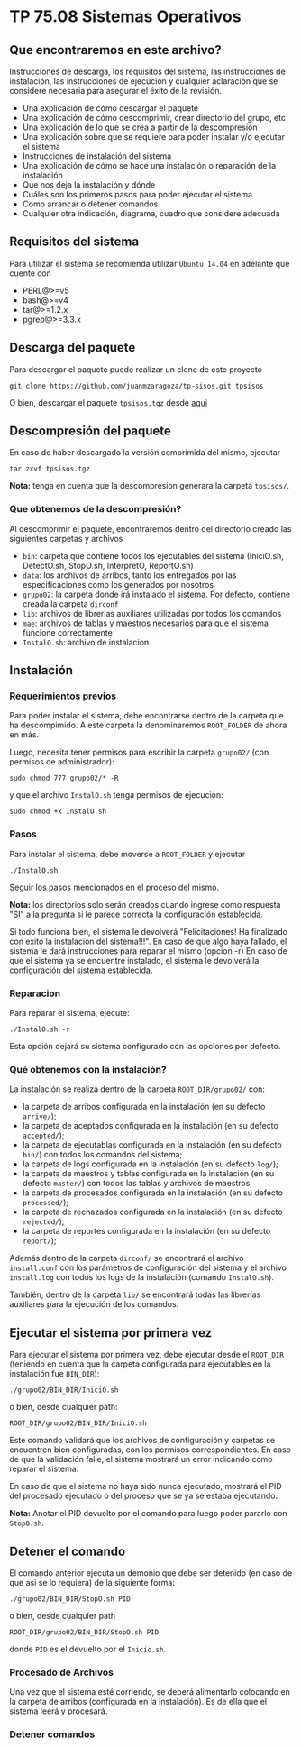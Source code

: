 # TP 75.08 Sistemas Operativos

## Que encontraremos en este archivo?

Instrucciones de descarga, los requisitos del sistema, las instrucciones de instalación, las instrucciones de ejecución y cualquier aclaración que se considere necesaria para asegurar el éxito de la revisión. 
* Una explicación de cómo descargar el paquete
* Una explicación de cómo descomprimir, crear directorio del grupo, etc
* Una explicación de lo que se crea a partir de la descompresión
* Una explicación sobre que se requiere para poder instalar y/o ejecutar el sistema 
* Instrucciones de instalación del sistema 
* Una explicación de cómo se hace una instalación o reparación de la instalación
* Que nos deja la instalación y dónde
* Cuáles son los primeros pasos para poder ejecutar el sistema
* Como arrancar o detener comandos 
* Cualquier otra indicación, diagrama, cuadro que considere adecuada

## Requisitos del sistema

Para utilizar el sistema se recomienda utilizar `Ubuntu 14.04` en adelante que cuente con

* PERL@>=v5
* bash@>=v4
* tar@>=1.2.x
* pgrep@>=3.3.x
 
## Descarga del paquete

Para descargar el paquete puede realizar un clone de este proyecto

	git clone https://github.com/juanmzaragoza/tp-sisos.git tpsisos

O bien, descargar el paquete `tpsisos.tgz` desde [aqui](CompletarConURL)

## Descompresión del paquete

En caso de haber descargado la versión comprimida del mismo, ejecutar

	tar zxvf tpsisos.tgz

**Nota:** tenga en cuenta que la descompresion generara la carpeta `tpsisos/`.

### Que obtenemos de la descompresión?

Al descomprimir el paquete, encontraremos dentro del directorio creado las siguientes carpetas y archivos

* `bin`: carpeta que contiene todos los ejecutables del sistema (IniciO.sh, DetectO.sh, StopO.sh, InterpretO, ReportO.sh)
* `data`: los archivos de arribos, tanto los entregados por las especificaciones como los generados por nosotros
* `grupo02`: la carpeta donde irá instalado el sistema. Por defecto, contiene creada la carpeta `dirconf`
* `lib`: archivos de librerias auxiliares utilizadas por todos los comandos
* `mae`: archivos de tablas y maestros necesarios para que el sistema funcione correctamente
* `InstalO.sh`: archivo de instalacion

## Instalación

### Requerimientos previos

Para poder instalar el sistema, debe encontrarse dentro de la carpeta que ha descompimido. A este carpeta la denominaremos `ROOT_FOLDER` de ahora en más.

Luego, necesita tener permisos para escribir la carpeta `grupo02/` (con permisos de administrador):

	sudo chmod 777 grupo02/* -R

y que el archivo `InstalO.sh` tenga permisos de ejecución:

	sudo chmod +x InstalO.sh

### Pasos

Para instalar el sistema, debe moverse a `ROOT_FOLDER` y ejecutar

	./InstalO.sh

Seguir los pasos mencionados en el proceso del mismo. 

**Nota:** los directorios solo serán creados cuando ingrese como respuesta "SI" a la pregunta si le parece correcta la configuración establecida.

Si todo funciona bien, el sistema le devolverá "Felicitaciones! Ha finalizado con exito la instalacion del sistema!!!".
En caso de que algo haya fallado, el sistema le dará instrucciones para reparar el mismo (opcion -r)
En caso de que el sistema ya se encuentre instalado, el sistema le devolverá la configuración del sistema establecida.

### Reparacion

Para reparar el sistema, ejecute:

	./InstalO.sh -r

Esta opción dejará su sistema configurado con las opciones por defecto.

### Qué obtenemos con la instalación?

La instalación se realiza dentro de la carpeta `ROOT_DIR/grupo02/` con:

* la carpeta de arribos configurada en la instalación (en su defecto `arrive/`);
* la carpeta de aceptados configurada en la instalación (en su defecto `accepted/`);
* la carpeta de ejecutablas configurada en la instalación (en su defecto `bin/`) con todos los comandos del sistema;
* la carpeta de logs configurada en la instalación (en su defecto `log/`);
* la carpeta de maestros y tablas configurada en la instalación (en su defecto `master/`) con todos las tablas y archivos de maestros;
* la carpeta de procesados configurada en la instalación (en su defecto `processed/`);
* la carpeta de rechazados configurada en la instalación (en su defecto `rejected/`);
* la carpeta de reportes configurada en la instalación (en su defecto `report/`);

Además dentro de la carpeta `dirconf/` se encontrará el archivo `install.conf` con los parámetros de configuración del sistema y el archivo `install.log` con todos los logs de la instalación (comando `InstalO.sh`).

También, dentro de la carpeta `lib/` se encontrará todas las librerías auxiliares para la ejecución de los comandos.

## Ejecutar el sistema por primera vez

Para ejecutar el sistema por primera vez, debe ejecutar desde el `ROOT_DIR` (teniendo en cuenta que la carpeta configurada para ejecutables en la instalación fue `BIN_DIR`):

	./grupo02/BIN_DIR/IniciO.sh

o bien, desde cualquier path:

	ROOT_DIR/grupo02/BIN_DIR/IniciO.sh

Este comando validará que los archivos de configuración y carpetas se encuentren bien configuradas, con los permisos correspondientes. En caso de que la validación falle, el sistema mostrará un error indicando como reparar el sistema.

En caso de que el sistema no haya sido nunca ejecutado, mostrará el PID del procesado ejecutado o del proceso que se ya se estaba ejecutando.

**Nota:** Anotar el PID devuelto por el comando para luego poder pararlo con `StopO.sh`.

## Detener el comando

El comando anterior ejecuta un demonio que debe ser detenido (en caso de que asi se lo requiera) de la siguiente forma:
	
	./grupo02/BIN_DIR/StopO.sh PID

o bien, desde cualquier path

	ROOT_DIR/grupo02/BIN_DIR/StopO.sh PID

donde `PID` es el devuelto por el `Inicio.sh`.

### Procesado de Archivos 

Una vez que el sistema esté corriendo, se deberá alimentarlo colocando en la carpeta de arribos (configurada en la instalación). Es de ella que el sistema leerá y procesará.

### Detener comandos